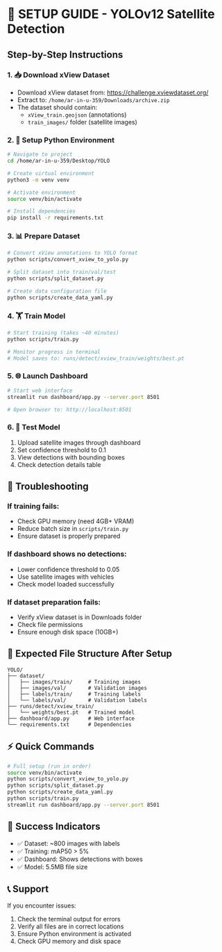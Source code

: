# 🚀 SETUP GUIDE - YOLOv12 Satellite Detection

## Step-by-Step Instructions

### 1. 📥 Download xView Dataset

- Download xView dataset from: https://challenge.xviewdataset.org/
- Extract to: `/home/ar-in-u-359/Downloads/archive.zip`
- The dataset should contain:
  - `xView_train.geojson` (annotations)
  - `train_images/` folder (satellite images)

### 2. 🐍 Setup Python Environment

```bash
# Navigate to project
cd /home/ar-in-u-359/Desktop/YOLO

# Create virtual environment
python3 -m venv venv

# Activate environment
source venv/bin/activate

# Install dependencies
pip install -r requirements.txt
```

### 3. 📊 Prepare Dataset

```bash
# Convert xView annotations to YOLO format
python scripts/convert_xview_to_yolo.py

# Split dataset into train/val/test
python scripts/split_dataset.py

# Create data configuration file
python scripts/create_data_yaml.py
```

### 4. 🏋️ Train Model

```bash
# Start training (takes ~40 minutes)
python scripts/train.py

# Monitor progress in terminal
# Model saves to: runs/detect/xview_train/weights/best.pt
```

### 5. 🌐 Launch Dashboard

```bash
# Start web interface
streamlit run dashboard/app.py --server.port 8501

# Open browser to: http://localhost:8501
```

### 6. 🧪 Test Model

1. Upload satellite images through dashboard
2. Set confidence threshold to 0.1
3. View detections with bounding boxes
4. Check detection details table

## 🔧 Troubleshooting

### If training fails:

- Check GPU memory (need 4GB+ VRAM)
- Reduce batch size in `scripts/train.py`
- Ensure dataset is properly prepared

### If dashboard shows no detections:

- Lower confidence threshold to 0.05
- Use satellite images with vehicles
- Check model loaded successfully

### If dataset preparation fails:

- Verify xView dataset is in Downloads folder
- Check file permissions
- Ensure enough disk space (10GB+)

## 📁 Expected File Structure After Setup

```
YOLO/
├── dataset/
│   ├── images/train/     # Training images
│   ├── images/val/       # Validation images
│   ├── labels/train/     # Training labels
│   └── labels/val/       # Validation labels
├── runs/detect/xview_train/
│   └── weights/best.pt   # Trained model
├── dashboard/app.py      # Web interface
└── requirements.txt      # Dependencies
```

## ⚡ Quick Commands

```bash
# Full setup (run in order)
source venv/bin/activate
python scripts/convert_xview_to_yolo.py
python scripts/split_dataset.py
python scripts/create_data_yaml.py
python scripts/train.py
streamlit run dashboard/app.py --server.port 8501
```

## 🎯 Success Indicators

- ✅ Dataset: ~800 images with labels
- ✅ Training: mAP50 > 5%
- ✅ Dashboard: Shows detections with boxes
- ✅ Model: 5.5MB file size

## 📞 Support

If you encounter issues:

1. Check the terminal output for errors
2. Verify all files are in correct locations
3. Ensure Python environment is activated
4. Check GPU memory and disk space
